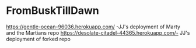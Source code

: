 # FromBuskTillDawn
https://gentle-ocean-96036.herokuapp.com/ -JJ's deployment of Marty and the Martians repo
https://desolate-citadel-44365.herokuapp.com/- JJ's deployment of forked repo